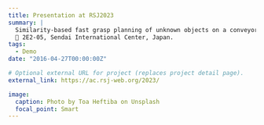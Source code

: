```yaml
---
title: Presentation at RSJ2023
summary: |
  Similarity-based fast grasp planning of unknown objects on a conveyor belt. \
  📍 2E2-05, Sendai International Center, Japan.
tags:
  - Demo
date: "2016-04-27T00:00:00Z"

# Optional external URL for project (replaces project detail page).
external_link: https://ac.rsj-web.org/2023/

image:
  caption: Photo by Toa Heftiba on Unsplash
  focal_point: Smart
---
```

